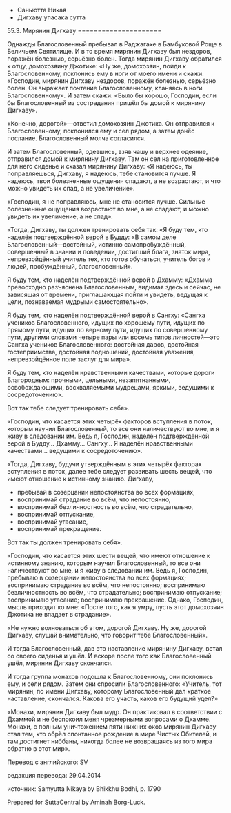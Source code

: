 









* Саньютта Никая
* Дигхаву упасака сутта


55\.3\. Мирянин Дигхаву
\=\=\=\=\=\=\=\=\=\=\=\=\=\=\=\=\=\=\=\=\=



Однажды Благословенный пребывал в Раджагахе в Бамбуковой Роще в Беличьем Святилище\. И в то время мирянин Дигхаву был нездоров, поражён болезнью, серьёзно болен\. Тогда мирянин Дигхаву обратился к отцу, домохозяину Джотике: «Ну же, домохозяин, пойди к Благословенному, поклонись ему в ноги от моего имени и скажи: «Господин, мирянин Дигхаву нездоров, поражён болезнью, серьёзно болен\. Он выражает почтение Благословенному, кланяясь в ноги Благословенному»\. И затем скажи: «Было бы хорошо, Господин, если бы Благословенный из сострадания пришёл бы домой к мирянину Дигхаву»\.


«Конечно, дорогой»—ответил домохозяин Джотика\. Он отправился к Благословенному, поклонился ему и сел рядом, а затем донёс послание\. Благословенный молча согласился\.


И затем Благословенный, одевшись, взяв чашу и верхнее одеяние, отправился домой к мирянину Дигхаву\. Там он сел на приготовленное для него сиденье и сказал мирянину Дигхаву: «Я надеюсь, ты поправляешься, Дигхаву, я надеюсь, тебе становится лучше\. Я надеюсь, твои болезненные ощущения спадают, а не возрастают, и что можно увидеть их спад, а не увеличение»\.


«Господин, я не поправляюсь, мне не становится лучше\. Сильные болезненные ощущения возрастают во мне, а не спадают, и можно увидеть их увеличение, а не спад»\.


«Тогда, Дигхаву, ты должен тренировать себя так: «Я буду тем, кто наделён подтверждённой верой в Будду: «В самом деле Благословенный—достойный, истинно самопробуждённый, совершенный в знании и поведении, достигший блага, знаток мира, непревзойдённый учитель тех, кто готов обучаться, учитель богов и людей, пробуждённый, благословенный»\.


Я буду тем, кто наделён подтверждённой верой в Дхамму: «Дхамма превосходно разъяснена Благословенным, видимая здесь и сейчас, не зависящая от времени, приглашающая пойти и увидеть, ведущая к цели, познаваемая мудрыми самостоятельно»\.


Я буду тем, кто наделён подтверждённой верой в Сангху: «Сангха учеников Благословенного, идущих по хорошему пути, идущих по прямому пути, идущих по верному пути, идущих по совершенному пути, другими словами четыре пары или восемь типов личностей—это Сангха учеников Благословенного: достойная даров, достойная гостеприимства, достойная подношений, достойная уважения, непревзойдённое поле заслуг для мира»\.


Я буду тем, кто наделён нравственными качествами, которые дороги Благородным: прочными, цельными, незапятнанными, освобождающими, восхваляемыми мудрецами, яркими, ведущими к сосредоточению»\.


Вот так тебе следует тренировать себя»\.


«Господин, что касается этих четырёх факторов вступления в поток, которым научил Благословенный, то все они наличествуют во мне, и я живу в следовании им\. Ведь я, Господин, наделён подтверждённой верой в Будду… Дхамму… Сангху… Я наделён нравственными качествами… ведущими к сосредоточению»\.


«Тогда, Дигхаву, будучи утверждённым в этих четырёх факторах вступления в поток, далее тебе следует развивать шесть вещей, что имеют отношение к истинному знанию\. Дигхаву,


* пребывай в созерцании непостоянства во всех формациях,
* воспринимай страдание во всём, что непостоянно,
* воспринимай безличностность во всём, что страдательно,
* воспринимай отпускание,
* воспринимай угасание,
* воспринимай прекращение\.


Вот так ты должен тренировать себя»\.


«Господин, что касается этих шести вещей, что имеют отношение к истинному знанию, которым научил Благословенный, то все они наличествуют во мне, и я живу в следовании им\. Ведь я, Господин, пребываю в созерцании непостоянства во всех формациях; воспринимаю страдание во всём, что непостоянно; воспринимаю безличностность во всём, что страдательно; воспринимаю отпускание; воспринимаю угасание; воспринимаю прекращение\. Однако, Господин, мысль приходит ко мне: «После того, как я умру, пусть этот домохозяин Джотика не впадает в страдание»\.


«Не нужно волноваться об этом, дорогой Дигхаву\. Ну же, дорогой Дигхаву, слушай внимательно, что говорит тебе Благословенный»\.


И тогда Благословенный, дав это наставление мирянину Дигхаву, встал со своего сиденья и ушёл\. И вскоре после того как Благословенный ушёл, мирянин Дигхаву скончался\.


И тогда группа монахов подошла к Благословенному, они поклонись ему, и сели рядом\. Затем они спросили Благословенного: «Учитель, тот мирянин, по имени Дигхаву, которому Благословенный дал краткое наставление, скончался\. Какова его участь, каков его будущий удел?»


«Монахи, мирянин Дигхаву был мудр\. Он практиковал в соответствии с Дхаммой и не беспокоил меня чрезмерными вопросами о Дхамме\. Монахи, с полным уничтожением пяти нижних оков мирянин Дигхаву стал тем, кто обрёл спонтанное рождение в мире Чистых Обителей, и там достигнет ниббаны, никогда более не возвращаясь из того мира обратно в этот мир»\.



Перевод с английского: SV


редакция перевода: 29\.04\.2014


источник: Samyutta Nikaya by Bhikkhu Bodhi, p\. 1790


Prepared for SuttaCentral by Aminah Borg\-Luck\.







